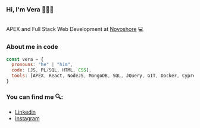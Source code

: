 ### Hi, I'm Vera 👋🧑‍💻

</br>APEX and Full Stack Web Development at <a href="https://www.novoshore.com/">Novoshore</a> 💻

### About me in code

```js
const vera = {
  pronouns: "he" | "him",
  code: [JS, PL/SQL, HTML, CSS],
  tools: [APEX, React, NodeJS, MongoDB, SQL, JQuery, GIT, Docker, Cypress, Playwright],
}
```

### You can find me 🔍:
- [Linkedin](https://www.linkedin.com/in/jvera95/)
- [Instagram](https://www.instagram.com/josevr_95/)

<!--
**JVera95/JVera95** is a ✨ _special_ ✨ repository because its `README.md` (this file) appears on your GitHub profile.

Here are some ideas to get you started:

- 🔭 I’m currently working on ...
- 🌱 I’m currently learning ...
- 👯 I’m looking to collaborate on ...
- 🤔 I’m looking for help with ...
- 💬 Ask me about ...
- 📫 How to reach me: ...
- 😄 Pronouns: ...
- ⚡ Fun fact: ...
-->

